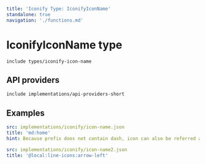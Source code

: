 ```yaml
title: 'Iconify Type: IconifyIconName'
standalone: true
navigation: './functions.md'
```

# IconifyIconName type

`include types/iconify-icon-name`

## API providers

`include implementations/api-providers-short`

## Examples

```yaml
src: implementations/iconify/icon-name.json
title: 'md:home'
hint: Because prefix does not contain dash, icon can also be referred as 'md-home'
```

```yaml
src: implementations/iconify/icon-name2.json
title: '@local:line-icons:arrow-left'
```
